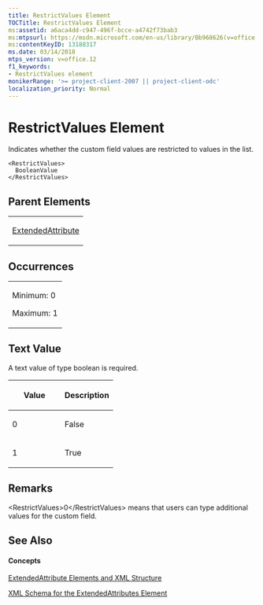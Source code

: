 ```yaml
---
title: RestrictValues Element
TOCTitle: RestrictValues Element
ms:assetid: a6aca4dd-c947-496f-bcce-a4742f73bab3
ms:mtpsurl: https://msdn.microsoft.com/en-us/library/Bb968626(v=office.12)
ms:contentKeyID: 13188317
ms.date: 03/14/2018
mtps_version: v=office.12
f1_keywords:
- RestrictValues element
monikerRange: '>= project-client-2007 || project-client-odc'
localization_priority: Normal
---
```


# RestrictValues Element




Indicates whether the custom field values are restricted to values in the list.

    <RestrictValues>
      BooleanValue
    </RestrictValues>

## Parent Elements

<table>
<colgroup>
<col style="width: 100%" />
</colgroup>
<tbody>
<tr class="odd">
<td><p><a href="extendedattribute-element.md">ExtendedAttribute</a></p></td>
</tr>
</tbody>
</table>

## Occurrences

<table>
<colgroup>
<col style="width: 100%" />
</colgroup>
<tbody>
<tr class="odd">
<td><p>Minimum: 0</p>
<p>Maximum: 1</p></td>
</tr>
</tbody>
</table>

## Text Value

A text value of type boolean is required.

<table>
<colgroup>
<col style="width: 50%" />
<col style="width: 50%" />
</colgroup>
<thead>
<tr class="header">
<th><p>Value</p></th>
<th><p>Description</p></th>
</tr>
</thead>
<tbody>
<tr class="odd">
<td><p>0</p></td>
<td><p>False</p></td>
</tr>
<tr class="even">
<td><p>1</p></td>
<td><p>True</p></td>
</tr>
</tbody>
</table>

## Remarks

\<RestrictValues\>0\</RestrictValues\> means that users can type additional values for the custom field.

## See Also

#### Concepts

[ExtendedAttribute Elements and XML Structure](extendedattribute-elements-and-xml-structure.md)

[XML Schema for the ExtendedAttributes Element](xml-schema-for-the-extendedattributes-element.md)

